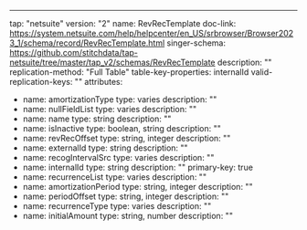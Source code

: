 ---
tap: "netsuite"
version: "2"
name: RevRecTemplate
doc-link: https://system.netsuite.com/help/helpcenter/en_US/srbrowser/Browser2023_1/schema/record/RevRecTemplate.html
singer-schema: https://github.com/stitchdata/tap-netsuite/tree/master/tap_v2/schemas/RevRecTemplate
description: ""
replication-method: "Full Table"
table-key-properties: internalId
valid-replication-keys: ""
attributes:
- name: amortizationType
  type: varies
  description: ""
- name: nullFieldList
  type: varies
  description: ""
- name: name
  type: string
  description: ""
- name: isInactive
  type: boolean, string
  description: ""
- name: revRecOffset
  type: string, integer
  description: ""
- name: externalId
  type: string
  description: ""
- name: recogIntervalSrc
  type: varies
  description: ""
- name: internalId
  type: string
  description: ""
  primary-key: true
- name: recurrenceList
  type: varies
  description: ""
- name: amortizationPeriod
  type: string, integer
  description: ""
- name: periodOffset
  type: string, integer
  description: ""
- name: recurrenceType
  type: varies
  description: ""
- name: initialAmount
  type: string, number
  description: ""

